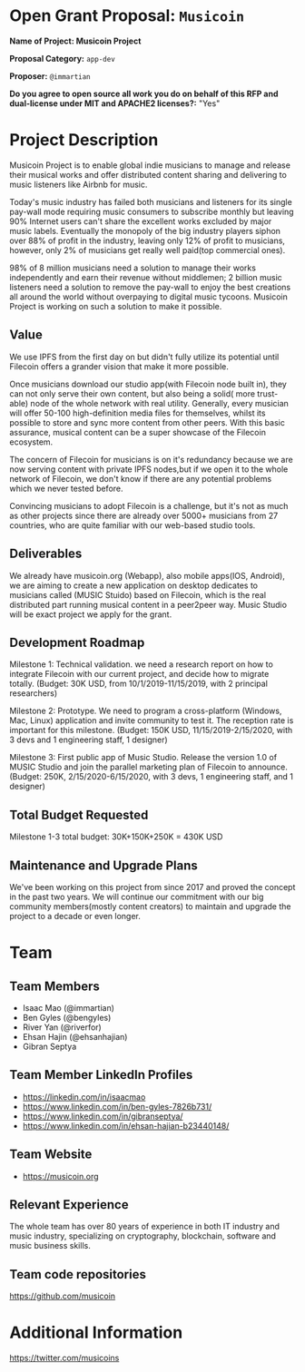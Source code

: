 
# Open Grant Proposal: `Musicoin`

**Name of Project: Musicoin Project**

**Proposal Category:** `app-dev`

**Proposer:** `@immartian`

**Do you agree to open source all work you do on behalf of this RFP and dual-license under MIT and APACHE2 licenses?:** "Yes"

# Project Description

Musicoin Project is to enable global indie musicians to manage and release their musical works and offer distributed content sharing and delivering to music listeners like Airbnb for music.

Today's music industry has failed both musicians and listeners for its single pay-wall mode requiring music consumers to subscribe monthly but leaving 90% Internet users can't share the excellent works excluded by major music labels. Eventually the monopoly of the big industry players siphon over 88% of profit in the industry, leaving only 12% of profit to  musicians, however, only 2% of musicians get really well paid(top commercial ones).

98% of 8 million musicians need a solution to manage their works independently and earn their revenue without middlemen; 2 billion music listeners need a solution to remove the pay-wall to enjoy the best creations all around the world without overpaying to digital music tycoons.  Musicoin Project is working on such a solution to make it possible.

## Value

We use IPFS from the first day on but didn't fully utilize its potential until Filecoin offers a grander vision that make it more possible.

Once musicians download our studio app(with Filecoin node built in), they can not only serve their own content, but also being a solid( more trust-able) node of the whole network with real utility. Generally, every musician will offer 50-100 high-definition media files for themselves, whilst its possible to store and sync more content from other peers. With this basic assurance, musical content can be a super showcase of the Filecoin ecosystem.

The concern of Filecoin for musicians is on it's redundancy because we are now serving content with private IPFS nodes,but if we open it to the whole network of Filecoin, we don't know if there are any potential problems which we never tested before.  

Convincing musicians to adopt Filecoin is a challenge, but it's not as much as other projects since there are already over 5000+ musicians from 27 countries, who are quite familiar with our web-based studio tools.

## Deliverables

We already have musicoin.org (Webapp), also mobile apps(IOS, Android), we are aiming to create a new application on desktop dedicates to musicians called (MUSIC Stuido) based on Filecoin, which is the real distributed part running musical content in a peer2peer way. Music Studio will be exact project we apply for the grant.

## Development Roadmap

Milestone 1: Technical validation. we need a research report on how to integrate Filecoin with our current project, and decide how to migrate totally. (Budget: 30K USD, from 10/1/2019-11/15/2019,  with 2 principal researchers)

Milestone 2: Prototype. We need to program a cross-platform (Windows, Mac, Linux) application and invite community to test it. The reception rate is important for this milestone.  (Budget: 150K USD, 11/15/2019-2/15/2020, with 3 devs and 1 engineering staff, 1 designer)

Milestone 3: First public app of Music Studio. Release the version 1.0 of MUSIC Studio and join the parallel marketing plan of Filecoin to announce. (Budget: 250K, 2/15/2020-6/15/2020, with 3 devs, 1 engineering staff, and 1 designer)


## Total Budget Requested

Milestone 1-3
total budget: 30K+150K+250K = 430K USD

## Maintenance and Upgrade Plans

We've been working on this project from since 2017 and proved the concept in the past two years. We will continue our commitment with our big community members(mostly content creators) to maintain and upgrade the project to a decade or even longer.


# Team

## Team Members

- Isaac Mao (@immartian)
- Ben Gyles (@bengyles)
- River Yan (@riverfor)
- Ehsan Hajin (@ehsanhajian)
- Gibran Septya

## Team Member LinkedIn Profiles

- https://linkedin.com/in/isaacmao
- https://www.linkedin.com/in/ben-gyles-7826b731/
- https://www.linkedin.com/in/gibranseptya/
- https://www.linkedin.com/in/ehsan-hajian-b23440148/

## Team Website

- https://musicoin.org

## Relevant Experience

The whole team has over 80 years of experience in both IT industry and music industry, specializing on cryptography, blockchain, software and music business skills.

## Team code repositories

https://github.com/musicoin

# Additional Information

https://twitter.com/musicoins
